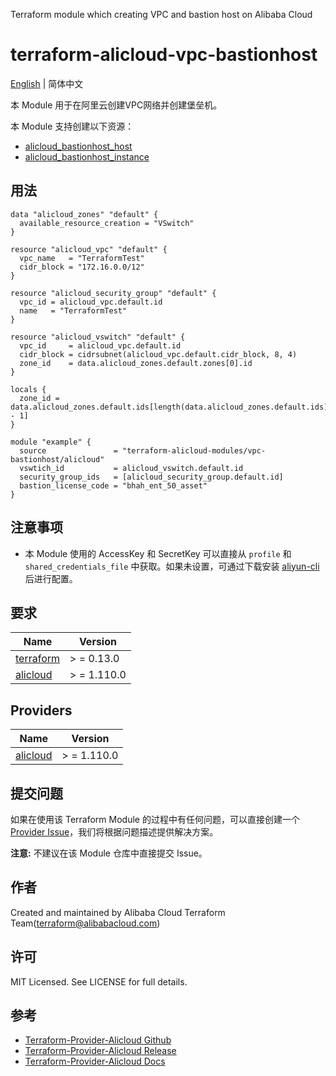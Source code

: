 Terraform module which creating VPC and bastion host on Alibaba Cloud

terraform-alicloud-vpc-bastionhost
=====================================================================

[English](README.md) | 简体中文

本 Module 用于在阿里云创建VPC网络并创建堡垒机。

本 Module 支持创建以下资源：

* [alicloud_bastionhost_host](https://registry.terraform.io/providers/aliyun/alicloud/latest/docs/resources/bastionhost_host)
* [alicloud_bastionhost_instance](https://registry.terraform.io/providers/aliyun/alicloud/latest/docs/resources/bastionhost_instance)

## 用法

```hcl
data "alicloud_zones" "default" {
  available_resource_creation = "VSwitch"
}

resource "alicloud_vpc" "default" {
  vpc_name   = "TerraformTest"
  cidr_block = "172.16.0.0/12"
}

resource "alicloud_security_group" "default" {
  vpc_id = alicloud_vpc.default.id
  name   = "TerraformTest"
}

resource "alicloud_vswitch" "default" {
  vpc_id     = alicloud_vpc.default.id
  cidr_block = cidrsubnet(alicloud_vpc.default.cidr_block, 8, 4)
  zone_id    = data.alicloud_zones.default.zones[0].id
}

locals {
  zone_id = data.alicloud_zones.default.ids[length(data.alicloud_zones.default.ids) - 1]
}

module "example" {
  source               = "terraform-alicloud-modules/vpc-bastionhost/alicloud"
  vswtich_id           = alicloud_vswitch.default.id
  security_group_ids   = [alicloud_security_group.default.id]
  bastion_license_code = "bhah_ent_50_asset"
}
```

## 注意事项

* 本 Module 使用的 AccessKey 和 SecretKey 可以直接从 `profile` 和 `shared_credentials_file`
  中获取。如果未设置，可通过下载安装 [aliyun-cli](https://github.com/aliyun/aliyun-cli#installation) 后进行配置。

## 要求

| Name | Version |
|------|---------|
| <a name="requirement_terraform"></a> [terraform](#requirement\_terraform) | > = 0.13.0 |
| <a name="requirement_alicloud"></a> [alicloud](#requirement\_alicloud) | > = 1.110.0 |

## Providers

| Name | Version |
|------|---------|
| <a name="provider_alicloud"></a> [alicloud](#provider\_alicloud) | > = 1.110.0 |

## 提交问题

如果在使用该 Terraform Module
的过程中有任何问题，可以直接创建一个 [Provider Issue](https://github.com/aliyun/terraform-provider-alicloud/issues/new)，我们将根据问题描述提供解决方案。

**注意:** 不建议在该 Module 仓库中直接提交 Issue。

## 作者

Created and maintained by Alibaba Cloud Terraform Team(terraform@alibabacloud.com)

## 许可

MIT Licensed. See LICENSE for full details.

## 参考

* [Terraform-Provider-Alicloud Github](https://github.com/aliyun/terraform-provider-alicloud)
* [Terraform-Provider-Alicloud Release](https://releases.hashicorp.com/terraform-provider-alicloud/)
* [Terraform-Provider-Alicloud Docs](https://registry.terraform.io/providers/aliyun/alicloud/latest/docs)